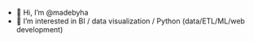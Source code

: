 - 👋 Hi, I’m @madebyha
- 👀 I’m interested in BI / data visualization / Python (data/ETL/ML/web development) 


<!---
madebyha/madebyha is a ✨ special ✨ repository because its `README.md` (this file) appears on your GitHub profile.
You can click the Preview link to take a look at your changes.
--->
